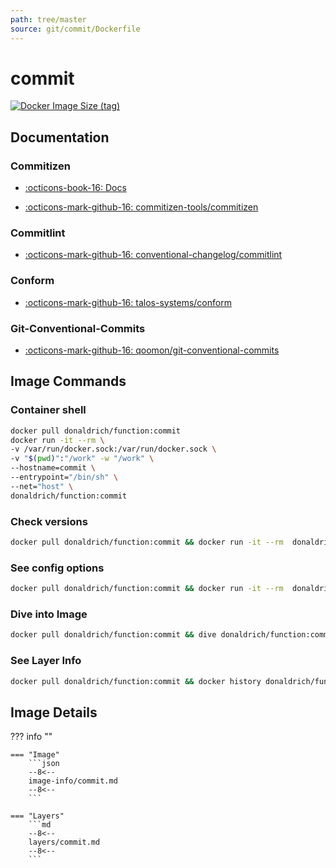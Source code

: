 ```yaml
---
path: tree/master
source: git/commit/Dockerfile
---
```


# commit

[![Docker Image Size (tag)](https://img.shields.io/docker/image-size/donaldrich/function/commit?color=blue&label=donaldrich/function:commit&logo=docker&style=flat-square)](https://hub.docker.com/r/donaldrich/function/commit)

## Documentation

### Commitizen

- [:octicons-book-16: Docs](https://commitizen-tools.github.io/commitizen)

- [:octicons-mark-github-16: commitizen-tools/commitizen](https://github.com/commitizen-tools/commitizen)

### Commitlint

- [:octicons-mark-github-16: conventional-changelog/commitlint](https://github.com/conventional-changelog/commitlint)

### Conform

- [:octicons-mark-github-16: talos-systems/conform](https://github.com/talos-systems/conform)

### Git-Conventional-Commits

- [:octicons-mark-github-16: qoomon/git-conventional-commits](https://github.com/qoomon/git-conventional-commits)

## Image Commands

### Container shell

```sh
docker pull donaldrich/function:commit
docker run -it --rm \
-v /var/run/docker.sock:/var/run/docker.sock \
-v "$(pwd)":"/work" -w "/work" \
--hostname=commit \
--entrypoint="/bin/sh" \
--net="host" \
donaldrich/function:commit
```

### Check versions

```sh
docker pull donaldrich/function:commit && docker run -it --rm  donaldrich/function:commit validate
```

### See config options

```sh
docker pull donaldrich/function:commit && docker run -it --rm  donaldrich/function:commit help
```

### Dive into Image

```sh
docker pull donaldrich/function:commit && dive donaldrich/function:commit
```

### See Layer Info

```sh
docker pull donaldrich/function:commit && docker history donaldrich/function:commit
```

## Image Details

??? info ""

    === "Image"
        ```json
        --8<--
        image-info/commit.md
        --8<--
        ```

    === "Layers"
        ```md
        --8<--
        layers/commit.md
        --8<--
        ```
